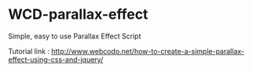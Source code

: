 # WCD-parallax-effect
Simple, easy to use Parallax Effect Script


Tutorial link : http://www.webcodo.net/how-to-create-a-simple-parallax-effect-using-css-and-jquery/
